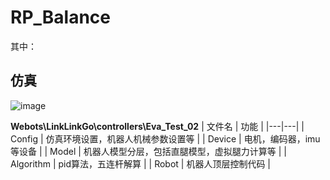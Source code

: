 # RP_Balance

其中：

## 仿真

![image]([https://github.com/WilliamGwok/RP_Balance/blob/main/Figures/Webots/PixPin_2024-10-22_23-50-17.png])

**Webots\LinkLinkGo\controllers\Eva_Test_02**
| 文件名 | 功能 |
|---|---|
| Config | 仿真环境设置，机器人机械参数设置等 |
| Device | 电机，编码器，imu等设备 |
| Model | 机器人模型分层，包括直腿模型，虚拟腿力计算等 |
| Algorithm | pid算法，五连杆解算 |
| Robot | 机器人顶层控制代码 |









